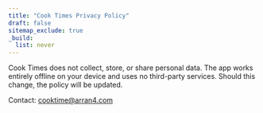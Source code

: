 ```yaml
---
title: "Cook Times Privacy Policy"
draft: false
sitemap_exclude: true
_build:
  list: never
---
```


Cook Times does not collect, store, or share personal data. The app works entirely offline on your device and uses no third-party services. Should this change, the policy will be updated.

Contact: cooktime@arran4.com
